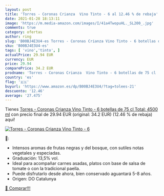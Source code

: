```yaml
---
layout: post
title: 'Torres - Coronas Crianza  Vino Tinto - 6 al 12.46 % de rebaja'
date: 2021-01-28 18:13:11
image: 'https://m.media-amazon.com/images/I/41a4TwopuHL._SL200_.jpg'
comments: true
category: ofertas
author: ring
slug: 'B00BJ4E3U4-es Torres - Coronas Crianza Vino Tinto - 6 botellas de 75 cl...'
sku: 'B00BJ4E3U4-es'
tags: [ 'vino','tinto', ]
actualPrice: 29.94 EUR
currency: EUR
price: 29.94
comparePrice: 34.2 EUR
prodname: 'Torres - Coronas Crianza  Vino Tinto - 6 botellas de 75 cl  Total: 4500 ml'
country: 'es'
flag: '🇪🇸'
buyurl: 'https://www.amazon.es/dp/B00BJ4E3U4/?tag=tolees-21'
descuento: '12.46'
average: '27.475'
---
```


Tienes [Torres - Coronas Crianza  Vino Tinto - 6 botellas de 75 cl  Total: 4500 ml](https://www.amazon.es/dp/B00BJ4E3U4/?tag=tolees-21) con precio final de  29.94 EUR (original: 34.2 EUR) (12.46 %  de rebaja) aqui!

[![Torres - Coronas Crianza  Vino Tinto - 6](https://m.media-amazon.com/images/I/41a4TwopuHL._SL200_.jpg)](https://www.amazon.es/dp/B00BJ4E3U4/?tag=tolees-21)

🔎:

- Intensos aromas de frutas negras y del bosque, con sutiles notas vegetales y especiadas.
- Graduación: 13,5% vol.
- Ideal para acompañar carnes asadas, platos con base de salsa de tomate o con la tradicional paella.
- Puede disfrutarlo desde ahora, bien conservado aguantará 5-8 años.
- Origen: DO Catalunya

[🛒 Comprar!!!](https://www.amazon.es/dp/B00BJ4E3U4/?tag=tolees-21)
